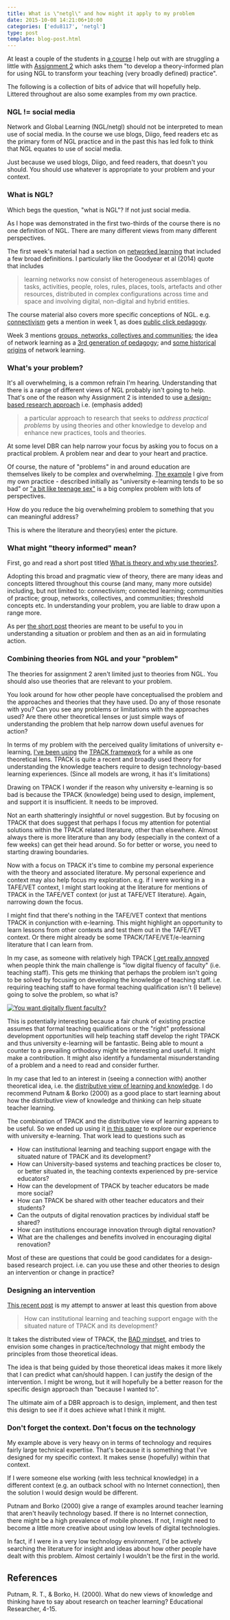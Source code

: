 ```yaml
---
title: What is \"netgl\" and how might it apply to my problem
date: 2015-10-08 14:21:06+10:00
categories: ['edu8117', 'netgl']
type: post
template: blog-post.html
---
```

At least a couple of the students in [a course](https://netgl.wordpress.com/) I help out with are struggling a little with [Assignment 2](https://netgl.wordpress.com/assessment/#assignment2) which asks them "to develop a theory-informed plan for using NGL to transform your teaching (very broadly defined) practice".

The following is a collection of bits of advice that will hopefully help. Littered throughout are also some examples from my own practice.

### NGL != social media

Network and Global Learning (NGL/netgl) should not be interpreted to mean use of social media. In the course we use blogs, Diigo, feed readers etc as the primary form of NGL practice and in the past this has led folk to think that NGL equates to use of social media.

Just because we used blogs, Diigo, and feed readers, that doesn't you should. You should use whatever is appropriate to your problem and your context.

### What is NGL?

Which begs the question, "what is NGL"? If not just social media.

As I hope was demonstrated in the first two-thirds of the course there is no one definition of NGL. There are many different views from many different perspectives.

The first week's material had a section on [networked learning](https://netgl.wordpress.com/2014/07/15/week-1-me-and-networked-and-global-learning-ngl/#networked) that included a few broad definitions. I particularly like the Goodyear et al (2014) quote that includes

> learning networks now consist of heterogeneous assemblages of tasks, activities, people, roles, rules, places, tools, artefacts and other resources, distributed in complex configurations across time and space and involving digital, non-digital and hybrid entities.

The course material also covers more specific conceptions of NGL. e.g. [connectivism](http://www.huffingtonpost.com/stephen-downes/connectivism-and-connecti_b_804653.html) gets a mention in week 1, as does [public click pedagogy](http://chrisbigum.com/downloads/LLL-PCP.pdf).

Week 3 mentions [groups, networks, collectives and communities](https://netgl.wordpress.com/study-schedule-2/week-3-where-you-and-ngl-have-come-from-and-where-youre-going/#groups); the idea of network learning as a [3rd generation of pedagogy](https://netgl.wordpress.com/study-schedule-2/week-3-where-you-and-ngl-have-come-from-and-where-youre-going/#generations); and [some historical origins](https://netgl.wordpress.com/study-schedule-2/week-3-where-you-and-ngl-have-come-from-and-where-youre-going/#origins) of network learning.

### What's your problem?

It's all overwhelming, is a common refrain I'm hearing. Understanding that there is a range of different views of NGL probably isn't going to help. That's one of the reason why Assignment 2 is intended to use [a design-based research approach](https://netgl.wordpress.com/study-schedule-2/week-9-design-based-research/) i.e. (emphasis added)

> a particular approach to research that seeks to _address practical problems_ by using theories and other knowledge to develop and enhance new practices, tools and theories.

At some level DBR can help narrow your focus by asking you to focus on a practical problem. A problem near and dear to your heart and practice.

Of course, the nature of "problems" in and around education are themselves likely to be complex and overwhelming. [The example](https://netgl.wordpress.com/study-schedule-2/week-9-design-based-research/#myexample) I give from my own practice - described initially as "university e-learning tends to be so bad" or ["a bit like teenage sex"](/blog2/2013/09/16/is-institutional-e-learning-like-teenage-sex/) is a big complex problem with lots of perspectives.

How do you reduce the big overwhelming problem to something that you can meaningful address?

This is where the literature and theory(ies) enter the picture.

### What might "theory informed" mean?

First, go and read a short post titled [What is theory and why use theories?](/blog2/2015/10/08/what-is-theory-and-why-use-theories/).

Adopting this broad and pragmatic view of theory, there are many ideas and concepts littered throughout this course (and many, many more outside) including, but not limited to: connectivism; connected learning; communities of practice; group, networks, collectives, and communities; threshold concepts etc. In understanding your problem, you are liable to draw upon a range more.

As per [the short post](/blog2/2015/10/08/what-is-theory-and-why-use-theories/) theories are meant to be useful to you in understanding a situation or problem and then as an aid in formulating action.

### Combining theories from NGL and your "problem"

The theories for assignment 2 aren't limited just to theories from NGL. You should also use theories that are relevant to your problem.

You look around for how other people have conceptualised the problem and the approaches and theories that they have used. Do any of those resonate with you? Can you see any problems or limitations with the approaches used? Are there other theoretical lenses or just simple ways of understanding the problem that help narrow down useful avenues for action?

In terms of my problem with the perceived quality limitations of university e-learning, [I've been using](/blog2/2013/05/12/moodle-bim-reflective-journals-and-tpack-suggestions-for-moving-beyond/#abstract) the [TPACK framework](http://tpack.org/) for a while as one theoretical lens. TPACK is quite a recent and broadly used theory for understanding the knowledge teachers require to design technology-based learning experiences. (Since all models are wrong, it has it's limitations)

Drawing on TPACK I wonder if the reason why university e-learning is so bad is because the TPACK (knowledge) being used to design, implement, and support it is insufficient. It needs to be improved.

Not an earth shatteringly insightful or novel suggestion. But by focusing on TPACK that does suggest that perhaps I focus my attention for potential solutions within the TPACK related literature, other than elsewhere. Almost always there is more literature than any body (especially in the context of a few weeks) can get their head around. So for better or worse, you need to starting drawing boundaries.

Now with a focus on TPACK it's time to combine my personal experience with the theory and associated literature. My personal experience and context may also help focus my exploration. e.g. if I were working in a TAFE/VET context, I might start looking at the literature for mentions of TPACK in the TAFE/VET context (or just at TAFE/VET literature). Again, narrowing down the focus.

I might find that there's nothing in the TAFE/VET context that mentions TPACK in conjunction with e-learning. This might highlight an opportunity to learn lessons from other contexts and test them out in the TAFE/VET context. Or there might already be some TPACK/TAFE/VET/e-learning literature that I can learn from.

In my case, as someone with relatively high TPACK [I get really annoyed](/blog2/2014/09/12/you-want-digitally-fluent-faculty/) when people think the main challenge is "low digital fluency of faculty" (i.e. teaching staff). This gets me thinking that perhaps the problem isn't going to be solved by focusing on developing the knowledge of teaching staff. i.e. requiring teaching staff to have formal teaching qualification isn't (I believe) going to solve the problem, so what is?

[![You want digitally fluent faculty?](images/15025763858_58eea9f20c.jpg)](https://www.flickr.com/photos/david_jones/15025763858/ "You want digitally fluent faculty?")

This is potentially interesting because a fair chunk of existing practice assumes that formal teaching qualifications or the "right" professional development opportunities will help teaching staff develop the right TPACK and thus university e-learning will be fantastic. Being able to mount a counter to a prevailing orthodoxy might be interesting and useful. It might make a contribution. It might also identify a fundamental misunderstanding of a problem and a need to read and consider further.

In my case that led to an interest in (seeing a connection with) another theoretical idea, i.e. the [distributive view of learning and knowledge](/blog2/2015/01/06/tpack-as-shared-practice-toward-a-research-agenda/#learningKnowledge). I do recommend Putnam & Borko (2000) as a good place to start learning about how the distributive view of knowledge and thinking can help situate teacher learning.

The combination of TPACK and the distributive view of learning appears to be useful. So we ended up using it [in this paper](/blog2/2015/01/06/tpack-as-shared-practice-toward-a-research-agenda/) to explore our experience with university e-learning. That work lead to questions such as

- How can institutional learning and teaching support engage with the situated nature of TPACK and its development?
- How can University-based systems and teaching practices be closer to, or better situated in, the teaching contexts experienced by pre-service educators?
- How can the development of TPACK by teacher educators be made more social?
- How can TPACK be shared with other teacher educators and their students?
- Can the outputs of digital renovation practices by individual staff be shared?
- How can institutions encourage innovation through digital renovation?
- What are the challenges and benefits involved in encouraging digital renovation?

Most of these are questions that could be good candidates for a design-based research project. i.e. can you use these and other theories to design an intervention or change in practice?

### Designing an intervention

[This recent post](/blog2/2015/09/05/design-of-a-bad-approach-to-developing-tpack/) is my attempt to answer at least this question from above

> How can institutional learning and teaching support engage with the situated nature of TPACK and its development?

It takes the distributed view of TPACK, the [BAD mindset](/blog2/2014/09/21/breaking-bad-to-bridge-the-realityrhetoric-chasm/#badset), and tries to envision some changes in practice/technology that might embody the principles from those theoretical ideas.

The idea is that being guided by those theoretical ideas makes it more likely that I can predict what can/should happen. I can justify the design of the intervention. I might be wrong, but it will hopefully be a better reason for the specific design approach than "because I wanted to".

The ultimate aim of a DBR approach is to design, implement, and then test this design to see if it does achieve what I think it might.

### Don't forget the context. Don't focus on the technology

My example above is very heavy on in terms of technology and requires fairly large technical expertise. That's because it is something that I've designed for my specific context. It makes sense (hopefully) within that context.

If I were someone else working (with less technical knowledge) in a different context (e.g. an outback school with no Internet connection), then the solution I would design would be different.

Putnam and Borko (2000) give a range of examples around teacher learning that aren't heavily technology based. If there is no Internet connection, there might be a high prevalence of mobile phones. If not, I might need to become a little more creative about using low levels of digital technologies.

In fact, if I were in a very low technology environment, I'd be actively searching the literature for insight and ideas about how other people have dealt with this problem. Almost certainly I wouldn't be the first in the world.

## References

Putnam, R. T., & Borko, H. (2000). What do new views of knowledge and thinking have to say about research on teacher learning? Educational Researcher, 4-15.
